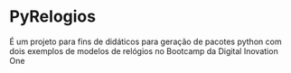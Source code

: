 # PyRelogios
É um projeto para fins de didáticos para geração de pacotes python com dois exemplos de modelos de relógios no Bootcamp da Digital Inovation One 
